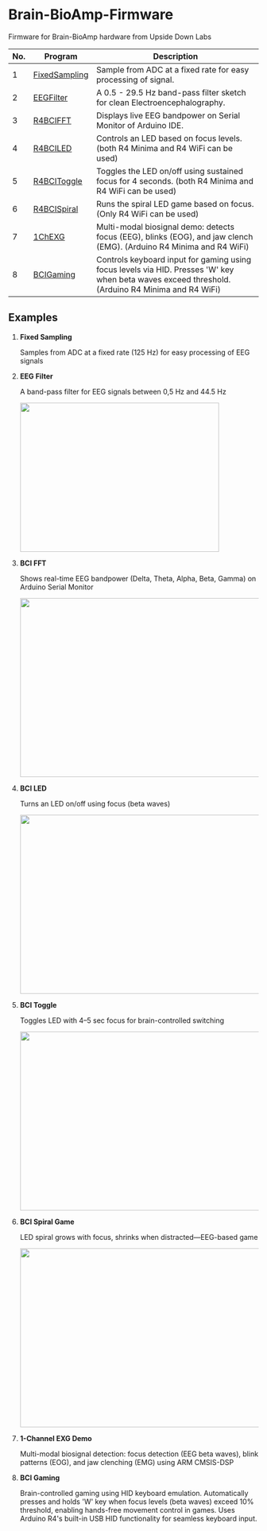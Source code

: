 # Brain-BioAmp-Firmware
Firmware for Brain-BioAmp hardware from Upside Down Labs

| No. | Program| Description |
| ---- | ---- | ---- |
|1 | [FixedSampling](01-fixed-sampling)| Sample from ADC at a fixed rate for easy processing of signal.|
|2 | [EEGFilter](02-eeg-filter)| A 0.5 - 29.5 Hz band-pass filter sketch for clean Electroencephalography.|
|3 | [R4BCIFFT](03-bci-fft)| Displays live EEG bandpower on Serial Monitor of Arduino IDE.|
|4 | [R4BCILED](04-bci-led)| Controls an LED based on focus levels. (both R4 Minima and R4 WiFi can be used)|
|5 | [R4BCIToggle](05-bci-toggle)| Toggles the LED on/off using sustained focus for 4 seconds. (both R4 Minima and R4 WiFi can be used)|
|6 | [R4BCISpiral](06-bci-spiral)| Runs the spiral LED game based on focus. (Only R4 WiFi can be used)|
|7 | [1ChEXG](07-1ch-exg)| Multi-modal biosignal demo: detects focus (EEG), blinks (EOG), and jaw clench (EMG). (Arduino R4 Minima and R4 WiFi)
|8 | [BCIGaming](08-bci-gaming)| Controls keyboard input for gaming using focus levels via HID. Presses 'W' key when beta waves exceed threshold. (Arduino R4 Minima and R4 WiFi)|

## Examples

1. **Fixed Sampling**

    Samples from ADC at a fixed rate (125 Hz) for easy processing of EEG signals

2. **EEG Filter**

    A band-pass filter for EEG signals between 0,5 Hz and 44.5 Hz 

    <img src="02-eeg-filter/eeg-filter.png" height="300" width="400">

3. **BCI FFT**

    Shows real-time EEG bandpower (Delta, Theta, Alpha, Beta, Gamma) on Arduino Serial Monitor

    <img src="03-bci-fft/bci-fft.png" height="360" width="640">

4. **BCI LED**

    Turns an LED on/off using focus (beta waves)

    <img src="04-bci-led/bci-led.jpg" height="360" width="640">

5. **BCI Toggle**

    Toggles LED with 4–5 sec focus for brain-controlled switching

    <img src="05-bci-toggle/bci-toggle.jpg" height="360" width="640">

6. **BCI Spiral Game**

    LED spiral grows with focus, shrinks when distracted—EEG-based game 

    <img src="06-bci-spiral/bci-spiral.jpg" height="360" width="640">

7. **1-Channel EXG Demo**

    Multi-modal biosignal detection: focus detection (EEG beta waves), blink patterns (EOG), and jaw clenching (EMG) using ARM CMSIS-DSP

8. **BCI Gaming**

    Brain-controlled gaming using HID keyboard emulation. Automatically presses and holds 'W' key when focus levels (beta waves) exceed 10% threshold, enabling hands-free movement control in games. Uses Arduino R4's built-in USB HID functionality for seamless keyboard input.